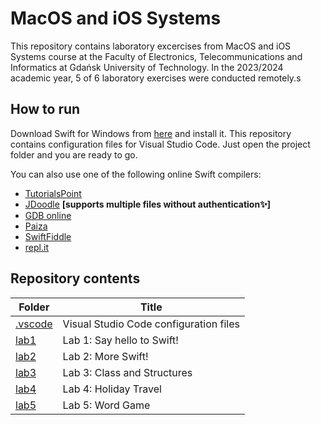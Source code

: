 # MacOS and iOS Systems
This repository contains laboratory excercises from MacOS and iOS Systems course at the Faculty of Electronics, Telecommunications and Informatics at Gdańsk University of Technology.
In the 2023/2024 academic year, 5 of 6 laboratory exercises were conducted remotely.s
## How to run
Download Swift for Windows from [here](https://www.swift.org/download/) and install it.
This repository contains configuration files for Visual Studio Code. Just open the project folder and you are ready to go.

You can also use one of the following online Swift compilers:

- [TutorialsPoint](https://www.tutorialspoint.com/compile_swift_online.php)
- [JDoodle](https://www.jdoodle.com/execute-swift-online) **[supports multiple files without authentication✨]**
- [GDB online](https://www.onlinegdb.com/online_swift_compiler)
- [Paiza](https://paiza.io/en/projects/new?language=swift)
- [SwiftFiddle](https://swiftfiddle.com/)
- [repl.it](https://repl.it/languages/swift)

## Repository contents
| Folder | Title |
|--|--|
|[.vscode](.vscode)| Visual Studio Code configuration files|
|[lab1](lab1)| Lab 1: Say hello to Swift!|
|[lab2](lab2)| Lab 2: More Swift!|
|[lab3](lab3)| Lab 3: Class and Structures|
|[lab4](lab4)| Lab 4: Holiday Travel|
|[lab5](lab5)| Lab 5: Word Game|

